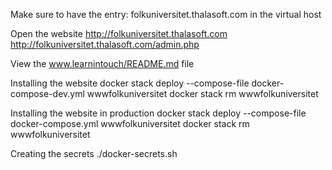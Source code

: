Make sure to have the entry:
folkuniversitet.thalasoft.com in the virtual host

Open the website
http://folkuniversitet.thalasoft.com
http://folkuniversitet.thalasoft.com/admin.php

View the www.learnintouch/README.md file

Installing the website
docker stack deploy --compose-file docker-compose-dev.yml wwwfolkuniversitet
docker stack rm wwwfolkuniversitet

Installing the website in production
docker stack deploy --compose-file docker-compose.yml wwwfolkuniversitet
docker stack rm wwwfolkuniversitet

Creating the secrets
./docker-secrets.sh
